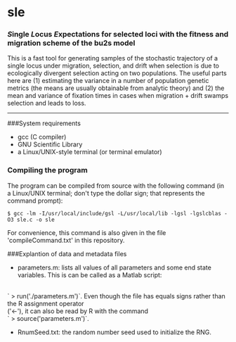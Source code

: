 # sle

### *S*ingle *L*ocus *E*xpectations for selected loci with the fitness and migration scheme of the bu2s model

This is a fast tool for generating samples of the stochastic trajectory of a single locus under migration, selection, and drift when selection is due to ecologically divergent selection acting on two populations.  The useful parts here are (1) estimating the variance in a number of population genetic metrics (the means are usually obtainable from analytic theory) and (2) the mean and variance of fixation times in cases when migration + drift swamps selection and leads to loss.

____________________
###System requirements
* gcc (C compiler)
* GNU Scientific Library
* a Linux/UNIX-style terminal (or terminal emulator)

### Compiling the program
The program can be compiled from source with the following command (in a Linux/UNIX terminal; don't type the dollar sign; that represents the command prompt):

	$ gcc -lm -I/usr/local/include/gsl -L/usr/local/lib -lgsl -lgslcblas -O3 sle.c -o sle

For convenience, this command is also given in the file 'compileCommand.txt' in this repository.


###Explantion of data and metadata files

* parameters.m: lists all values of all parameters and some end state variables.  This is can be called as a Matlab script:
<br>
` > run('./parameters.m')`.  	
Even though the file has equals signs rather than the R assignment operator <br> ('<-'), it can also be read by R with the command 
<br>
` > source('parameters.m')`.

* RnumSeed.txt: the random number seed used to initialize the RNG.






